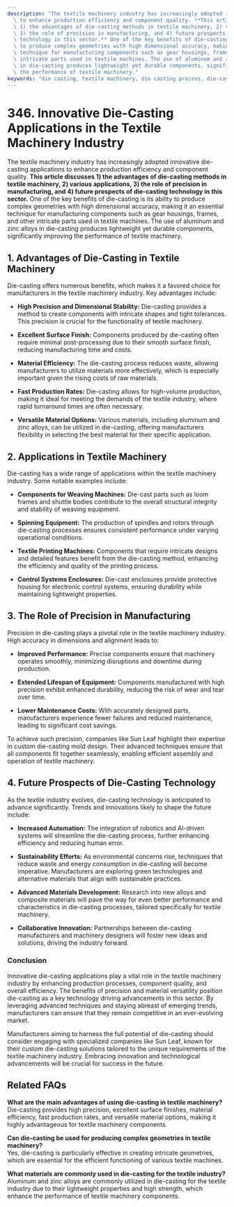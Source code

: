 ```yaml
---
description: "The textile machinery industry has increasingly adopted innovative die-casting applications\
  \ to enhance production efficiency and component quality. **This article discusses\
  \ 1) the advantages of die-casting methods in textile machinery, 2) various applications,\
  \ 3) the role of precision in manufacturing, and 4) future prospects of die-casting\
  \ technology in this sector.** One of the key benefits of die-casting is its ability\
  \ to produce complex geometries with high dimensional accuracy, making it an essential\
  \ technique for manufacturing components such as gear housings, frames, and other\
  \ intricate parts used in textile machines. The use of aluminum and zinc alloys\
  \ in die-casting produces lightweight yet durable components, significantly improving\
  \ the performance of textile machinery."
keywords: "die casting, textile machinery, die casting process, die-cast aluminum"
---
```

# 346. Innovative Die-Casting Applications in the Textile Machinery Industry

The textile machinery industry has increasingly adopted innovative die-casting applications to enhance production efficiency and component quality. **This article discusses 1) the advantages of die-casting methods in textile machinery, 2) various applications, 3) the role of precision in manufacturing, and 4) future prospects of die-casting technology in this sector.** One of the key benefits of die-casting is its ability to produce complex geometries with high dimensional accuracy, making it an essential technique for manufacturing components such as gear housings, frames, and other intricate parts used in textile machines. The use of aluminum and zinc alloys in die-casting produces lightweight yet durable components, significantly improving the performance of textile machinery.

## 1. Advantages of Die-Casting in Textile Machinery

Die-casting offers numerous benefits, which makes it a favored choice for manufacturers in the textile machinery industry. Key advantages include:

- **High Precision and Dimensional Stability:** Die-casting provides a method to create components with intricate shapes and tight tolerances. This precision is crucial for the functionality of textile machinery.
  
- **Excellent Surface Finish:** Components produced by die-casting often require minimal post-processing due to their smooth surface finish, reducing manufacturing time and costs.
  
- **Material Efficiency:** The die-casting process reduces waste, allowing manufacturers to utilize materials more effectively, which is especially important given the rising costs of raw materials.

- **Fast Production Rates:** Die-casting allows for high-volume production, making it ideal for meeting the demands of the textile industry, where rapid turnaround times are often necessary.

- **Versatile Material Options:** Various materials, including aluminum and zinc alloys, can be utilized in die-casting, offering manufacturers flexibility in selecting the best material for their specific application.

## 2. Applications in Textile Machinery

Die-casting has a wide range of applications within the textile machinery industry. Some notable examples include:

- **Components for Weaving Machines:** Die-cast parts such as loom frames and shuttle bodies contribute to the overall structural integrity and stability of weaving equipment.
  
- **Spinning Equipment:** The production of spindles and rotors through die-casting processes ensures consistent performance under varying operational conditions.

- **Textile Printing Machines:** Components that require intricate designs and detailed features benefit from the die-casting method, enhancing the efficiency and quality of the printing process.

- **Control Systems Enclosures:** Die-cast enclosures provide protective housing for electronic control systems, ensuring durability while maintaining lightweight properties.

## 3. The Role of Precision in Manufacturing

Precision in die-casting plays a pivotal role in the textile machinery industry. High accuracy in dimensions and alignment leads to:

- **Improved Performance:** Precise components ensure that machinery operates smoothly, minimizing disruptions and downtime during production.

- **Extended Lifespan of Equipment:** Components manufactured with high precision exhibit enhanced durability, reducing the risk of wear and tear over time.

- **Lower Maintenance Costs:** With accurately designed parts, manufacturers experience fewer failures and reduced maintenance, leading to significant cost savings.

To achieve such precision, companies like Sun Leaf highlight their expertise in custom die-casting mold design. Their advanced techniques ensure that all components fit together seamlessly, enabling efficient assembly and operation of textile machinery.

## 4. Future Prospects of Die-Casting Technology

As the textile industry evolves, die-casting technology is anticipated to advance significantly. Trends and innovations likely to shape the future include:

- **Increased Automation:** The integration of robotics and AI-driven systems will streamline the die-casting process, further enhancing efficiency and reducing human error.

- **Sustainability Efforts:** As environmental concerns rise, techniques that reduce waste and energy consumption in die-casting will become imperative. Manufacturers are exploring green technologies and alternative materials that align with sustainable practices.

- **Advanced Materials Development:** Research into new alloys and composite materials will pave the way for even better performance and characteristics in die-casting processes, tailored specifically for textile machinery.

- **Collaborative Innovation:** Partnerships between die-casting manufacturers and machinery designers will foster new ideas and solutions, driving the industry forward.

### Conclusion

Innovative die-casting applications play a vital role in the textile machinery industry by enhancing production processes, component quality, and overall efficiency. The benefits of precision and material versatility position die-casting as a key technology driving advancements in this sector. By leveraging advanced techniques and staying abreast of emerging trends, manufacturers can ensure that they remain competitive in an ever-evolving market.

Manufacturers aiming to harness the full potential of die-casting should consider engaging with specialized companies like Sun Leaf, known for their custom die-casting solutions tailored to the unique requirements of the textile machinery industry. Embracing innovation and technological advancements will be crucial for success in the future.

## Related FAQs

**What are the main advantages of using die-casting in textile machinery?**  
Die-casting provides high precision, excellent surface finishes, material efficiency, fast production rates, and versatile material options, making it highly advantageous for textile machinery components.

**Can die-casting be used for producing complex geometries in textile machinery?**  
Yes, die-casting is particularly effective in creating intricate geometries, which are essential for the efficient functioning of various textile machines.

**What materials are commonly used in die-casting for the textile industry?**  
Aluminum and zinc alloys are commonly utilized in die-casting for the textile industry due to their lightweight properties and high strength, which enhance the performance of textile machinery components.
